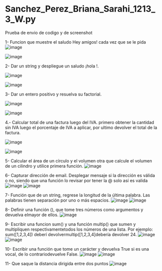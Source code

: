 # Sanchez_Perez_Briana_Sarahi_1213_3_W.py
Prueba de envio de codigo y de screenshot

1- Funcion que muestre el saludo Hey amigos! cada vez que se le pida
![image](https://github.com/user-attachments/assets/a9b275ca-1405-4151-9878-05a0a519d8c9)

![image](https://github.com/user-attachments/assets/f636602e-5549-4caa-bbd9-d55d35a9ef84)

2- Dar un string <nombre> y despliegue un saludo ¡hola <nombre>!.

![image](https://github.com/user-attachments/assets/40c5b8de-78f7-4b97-a90d-e1ae8c1d54ad)

![image](https://github.com/user-attachments/assets/49201ef3-15de-458c-a62e-3cf53a36ddb7)

3- Dar un entero positivo y resuelva su factorial.

![image](https://github.com/user-attachments/assets/05712c79-a950-4a5a-9e8f-c1120559f170)

![image](https://github.com/user-attachments/assets/81386f02-32ed-480f-bfe3-39c99e452015)


4.- Calcular total de una factura luego del IVA. primero obtener la cantidad sin IVA luego el porcentaje de IVA a aplicar, por ultimo devolver el total de la factura. 

![image](https://github.com/user-attachments/assets/4f19caeb-3fff-4d95-b3be-2cfc45d6694e)

![image](https://github.com/user-attachments/assets/9062380d-2a2a-473b-b43a-41b6ec9df441)

5- Calcular el área de un círculo  y el volumen otra que calcule el volumen de un cilindro y utilice  primera función.
![image](https://github.com/user-attachments/assets/f1bba3ae-3ac1-419c-a93e-65ed54aff2d5)

6- Capturar dirección de email. Desplegar mensaje si la dirección es válida o no, siendo que una función lo revisar por tener la @ solo así es valida
![image](https://github.com/user-attachments/assets/913894a3-405f-4a72-9914-dfeb70d8d443)
![image](https://github.com/user-attachments/assets/a325387c-c7d4-498b-903f-9f2ef6066bd6)

7- Función que de un string, regrese la longitud de la última palabra. Las palabras tienen separación por uno o más espacios.
![image](https://github.com/user-attachments/assets/f6656956-8238-40e4-a4e8-6b440f9d2528)
![image](https://github.com/user-attachments/assets/3707c060-e882-4686-b7cb-584ad0806cc0)

8- Definir una función (), que tome tres números como argumentos y devuelva elmayor de ellos.
![image](https://github.com/user-attachments/assets/4ce4e9e0-2594-44e6-ac86-dee0af9dee55)

9- Escribir una funcion sum() y una función multip() que sumen y multipliquen respectivamentetodos los números de una lista. Por ejemplo: sum([1,2,3,4]) deberí devolvermultip([1,2,3,4]debería devolver 24.
![image](https://github.com/user-attachments/assets/d9237c4b-006e-4507-8490-a8685806eb71)
![image](https://github.com/user-attachments/assets/b589b46d-1f06-47bb-b894-c161a4cd3585)

10- Escribir una función que tome un carácter y devuelva True si es una vocal, de lo contrariodevuelve False.
![image](https://github.com/user-attachments/assets/c0a15c61-f345-4dfc-9586-abc6d445777f)
![image](https://github.com/user-attachments/assets/6fd1af36-2c3f-4796-8230-7615c2cedd30)

11-  Que saque la distancia dirigida entre dos puntos
![image](https://github.com/user-attachments/assets/5c16b200-7da0-450d-811a-f9690c96e746)
